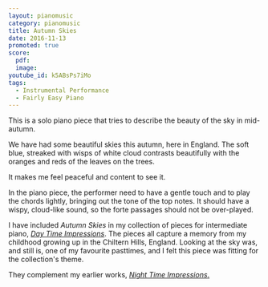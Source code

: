 ```yaml
---
layout: pianomusic
category: pianomusic
title: Autumn Skies
date: 2016-11-13
promoted: true
score:
  pdf: 
  image: 
youtube_id: k5ABsPs7iMo
tags:
  - Instrumental Performance
  - Fairly Easy Piano
---
```


This is a solo piano piece that tries to describe the beauty of the sky in mid-autumn.

We have had some beautiful skies this autumn, here in England. The soft blue, streaked with wisps of white cloud contrasts beautifully with the oranges and reds of the leaves on the trees.

It makes me feel peaceful and content to see it.

In the piano piece, the performer need to have a gentle touch and to play the chords lightly, bringing out the tone of the top notes. It should have a wispy, cloud-like sound, so the forte passages should not be over-played.

I have included *Autumn Skies* in my collection of pieces for intermediate piano, [*Day Time Impressions*](https://www.bakertunes.com/pianomusic/day-time-impressions). The pieces all capture a memory from my childhood growing up in the Chiltern Hills, England. Looking at the sky was, and still is, one of my favourite pasttimes, and I felt this piece was fitting for the collection's theme.

They complement my earlier works, [*Night Time Impressions*.](https://www.bakertunes.com/pianomusic/night-time-impressions/)
